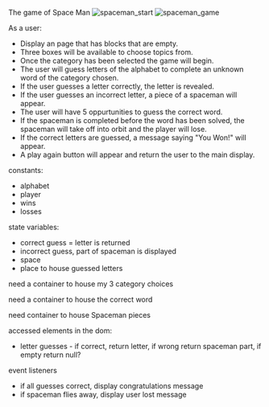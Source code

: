 The game of Space Man
![spaceman_start](https://user-images.githubusercontent.com/128996101/234357240-3e2c1193-22e2-421a-af30-a9d564ccab1d.jpg)
![spaceman_game](https://user-images.githubusercontent.com/128996101/234357262-7213efc6-8779-490b-9d0f-5a68940d8969.jpg)

As a user: 
  - Display an page that has blocks that are empty.
  - Three boxes will be available to choose topics from.
  - Once the category has been selected the game will begin. 
  - The user will guess letters of the alphabet to complete an
    unknown word of the category chosen. 
  - If the user guesses a letter correctly, the letter is 
    revealed.
  - If the user guesses an incorrect letter, a piece of a spaceman
    will appear. 
  - The user will have 5 oppurtunities to guess the correct word.  
  - If the spaceman is completed before the word has been solved,
    the spaceman will take off into orbit and the player will lose. 
  - If the correct letters are guessed, a message saying "You 
    Won!" will appear.
  - A play again button will appear and return the user to the
    main display.
  

constants:
- alphabet
- player
- wins
- losses


state variables:
- correct guess = letter is returned
- incorrect guess, part of spaceman is displayed
- space 
- place to house guessed letters

need a container to house my 3 category choices

need a container to house the correct word

need container to house Spaceman pieces

accessed elements in the dom: 
- letter guesses - if correct, return letter, if wrong
  return spaceman part, if empty return null?

event listeners 
- if all guesses correct, display congratulations message
- if spaceman flies away, display user lost message 
